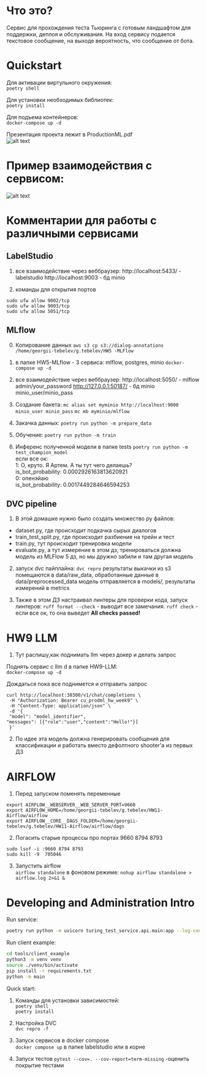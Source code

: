 # Что это?
Сервис для прохождения теста Тьюринга с готовым ландшафтом для поддержки, деплоя и обслуживания.
На вход сервису подается текстовое сообщение, на выходе вероятность, что сообщение от бота.
# Quickstart   
Для активации виртульного окружения:  
```poetry shell```  

Для установки необходимых библиотек:  
```poetry install```  

Для подъема контейнеров:  
```docker-compose up -d```  

Презентация проекта лежит в ProductionML.pdf  
![alt text](<Диаграмма без названия.drawio (1).png>)

# Пример взаимодействия с сервисом:  
![alt text]({6CB0334D-AC23-4AAB-95B9-7E7A2AD0A2A8}.png)


# Комментарии для работы с различными сервисами

## LabelStudio

1) все взаимодействие через веббраузер:
http://localhost:5433/ - labelstudio
http://localhost:9003 - бд minio

2) команды для открытия портов  
```
sudo ufw allow 9002/tcp
sudo ufw allow 9003/tcp
sudo ufw allow 5051/tcp
```

## MLflow
0) Копирование данных 
```aws s3 cp s3://dialog-annotations /home/georgii-tebelev/g.tebelev/HW5 -MLFlow```

1) в папке HW5-MLflow - 3 сервиса: mlflow, postgres, minio
```docker-compose up -d```
2) все взаимодействие через веббраузер:
http://localhost:5050/ - mlflow admin/your_password
http://127.0.0.1:50187/ - бд minio minio_user/minio_pass

3) Создание бакета:
```mc alias set myminio http://localhost:9000 minio_user minio_pass```
```mc mb myminio/mlflow```

4) Закачка данных:
```poetry run python -m prepare_data```

5) Обучение:
```poetry run python -m train```

6) Инференс полученной модели в папке tests
```poetry run python -m test_champion_model```  
если все ок:  
1: О, круто. Я Артем. А ты тут чего делаешь?  
is_bot_probability: 0.0002926163813620921  
0: опенэйаю  
is_bot_probability: 0.0017449284646594253  


## DVC pipeline
1) В этой домашке нужно было создать множество py файлов: 
* dataset.py, где происходит подкачка сырых диалогов
* train_test_split.py, где происходит разбиение на трейн и тест
* train.py, тут происходит тренировка модели
* evaluate.py, а тут измерение
в этом дз, тренироваться должна модель из MLFlow 5 дз, но мы дружно забили и там другая модель

2) запуск dvc пайплайна:
```dvc repro```
результаты выкачки из s3 помещаются в data/raw_data, обработанные данные в data/preprocessed_data
модель отправляется в models/, результаты измерений в metrics

3) Также в этом ДЗ настраивал линтеры для проверки кода, запуск линтеров:
```ruff format --check``` - выводит все замечания.
```ruff check``` - если все ок, то она выведет **All checks passed!**




# HW9 LLM 
1) Тут распишу,как поднимать llm через докер и делать запрос 

Поднять сервис с llm d в папке HW9-LLM:  
```docker-compose up -d```

Дождаться пока все поднимется и отправить запрос
```
curl http://localhost:38300/v1/chat/completions \
 -H "Authorization: Bearer cu_prodml_hw_week9" \
 -H "Content-Type: application/json" \
 -d '{
 "model": "model_identifier",
"messages": [{"role":"user","content":"Hello!"}]
 }'
```

2) По идее эта модель должна генерировать сообщения для классификации и работать вместо дефолтного shooter'a из первых ДЗ


# AIRFLOW
1) Перед запуском поменять переменные
```
export AIRFLOW__WEBSERVER__WEB_SERVER_PORT=9660
export AIRFLOW_HOME=/home/georgii-tebelev/g.tebelev/HW11-Airflow/airflow
export AIRFLOW__CORE__DAGS_FOLDER=/home/georgii-tebelev/g.tebelev/HW11-Airflow/airflow/dags
```
2) Погасить старые процессы про портах 9660 8794 8793
```
sudo lsof -i :9660 8794 8793
sudo kill -9  705046
```

3) Запустить airflow  
```airflow standalone```
в фоновом режиме:
```nohup airflow standalone > airflow.log 2>&1 &```











# Developing and Administration Intro


Run service:

```bash
poetry run python -m uvicorn turing_test_service.api.main:app --log-config=./config/logging_config.yaml
```

Run client example: 

```bash
cd tools/client_example
python3 -m venv venv
source ./venv/bin/activate
pip install -r requirements.txt
python -m main
```

Quick start: 

1. Команды для установки зависимостей:  
```poetry shell```  
```poetry install```

2. Настройка DVC  
```dvc repro -f```  
3. Запуск сервисов в docker compose  
```docker compose up``` в папке labelstudio или в корне
4. Запуск тестов
```pytest --cov=. --cov-report=term-missing``` -оценить покрытие тестами
